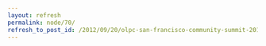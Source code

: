 ```yaml
---
layout: refresh
permalink: node/70/
refresh_to_post_id: /2012/09/20/olpc-san-francisco-community-summit-2012-registration-is-open
---
```

